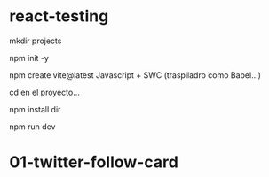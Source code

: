 # react-testing

mkdir projects

npm init -y

npm create vite@latest
    Javascript  + SWC (traspiladro como Babel...)


cd en el proyecto...

npm install dir

npm run dev

# 01-twitter-follow-card